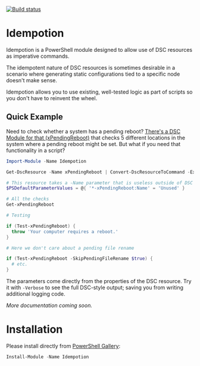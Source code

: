 [![Build status](https://ci.appveyor.com/api/projects/status/krw5r7k42j5v2wxq?svg=true)](https://ci.appveyor.com/project/briantist/idempotion)
# Idempotion

Idempotion is a PowerShell module designed to allow use of DSC resources as imperative commands.

The idempotent nature of DSC resources is sometimes desirable in a scenario where generating static configurations tied to a specific node doesn't make sense.

Idempotion allows you to use existing, well-tested logic as part of scripts so you don't have to reinvent the wheel.

## Quick Example

Need to check whether a system has a pending reboot? [There's a DSC Module for that (xPendingReboot)](https://www.powershellgallery.com/packages/xPendingReboot/) that checks 5 different locations in the system where a pending reboot might be set. But what if you need that functionality in a script?

```PowerShell
Import-Module -Name Idempotion

Get-DscResource -Name xPendingReboot | Convert-DscResourceToCommand -ExcludeVerb Set,Update -Verbose -Import

# This resource takes a -Name parameter that is useless outside of DSC
$PSDefaultParameterValues = @{ '*-xPendingReboot:Name' = 'Unused' }

# All the checks
Get-xPendingReboot

# Testing

if (Test-xPendingReboot) {
  throw 'Your computer requires a reboot.'
}

# Here we don't care about a pending file rename

if (Test-xPendingReboot -SkipPendingFileRename $true) {
  # etc.
}
```

The parameters come directly from the properties of the DSC resource. Try it with `-Verbose` to see the full DSC-style output; saving you from writing additional logging code.

_More documentation coming soon._

# Installation

Please install directly from [PowerShell Gallery](https://www.powershellgallery.com/packages/Idempotion/):

```PowerShell
Install-Module -Name Idempotion
```

